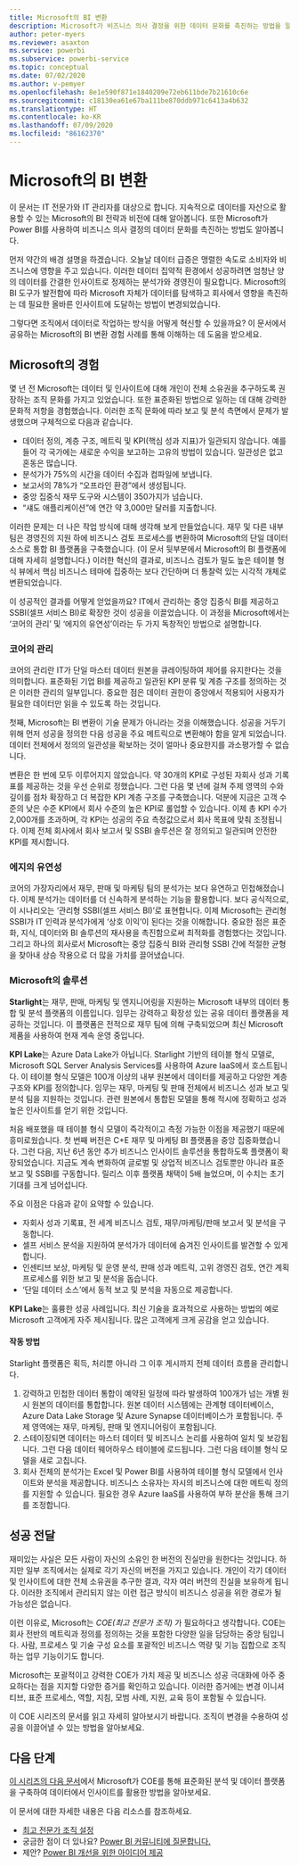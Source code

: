 ```yaml
---
title: Microsoft의 BI 변환
description: Microsoft가 비즈니스 의사 결정을 위한 데이터 문화를 촉진하는 방법을 알아보세요. BI 관련 전략과 비전을 설명합니다.
author: peter-myers
ms.reviewer: asaxton
ms.service: powerbi
ms.subservice: powerbi-service
ms.topic: conceptual
ms.date: 07/02/2020
ms.author: v-pemyer
ms.openlocfilehash: 8e1e590f871e1840209e72eb611bde7b21610c6e
ms.sourcegitcommit: c18130ea61e67ba111be870ddb971c6413a4b632
ms.translationtype: HT
ms.contentlocale: ko-KR
ms.lasthandoff: 07/09/2020
ms.locfileid: "86162370"
---
```

# <a name="microsofts-bi-transformation"></a>Microsoft의 BI 변환

이 문서는 IT 전문가와 IT 관리자를 대상으로 합니다. 지속적으로 데이터를 자산으로 활용할 수 있는 Microsoft의 BI 전략과 비전에 대해 알아봅니다. 또한 Microsoft가 Power BI를 사용하여 비즈니스 의사 결정의 데이터 문화를 촉진하는 방법도 알아봅니다.

먼저 약간의 배경 설명을 하겠습니다. 오늘날 데이터 급증은 맹렬한 속도로 소비자와 비즈니스에 영향을 주고 있습니다. 이러한 데이터 집약적 환경에서 성공하려면 엄청난 양의 데이터를 간결한 인사이트로 정제하는 분석가와 경영진이 필요합니다. Microsoft의 BI 도구가 발전함에 따라 Microsoft 자체가 데이터를 탐색하고 회사에서 영향을 촉진하는 데 필요한 올바른 인사이트에 도달하는 방법이 변경되었습니다.

그렇다면 조직에서 데이터로 작업하는 방식을 어떻게 혁신할 수 있을까요? 이 문서에서 공유하는 Microsoft의 BI 변환 경험 사례를 통해 이해하는 데 도움을 받으세요.

## <a name="microsoft-journey"></a>Microsoft의 경험

몇 년 전 Microsoft는 데이터 및 인사이트에 대해 개인이 전체 소유권을 추구하도록 권장하는 조직 문화를 가지고 있었습니다. 또한 표준화된 방법으로 일하는 데 대해 강력한 문화적 저항을 경험했습니다. 이러한 조직 문화에 따라 보고 및 분석 측면에서 문제가 발생했으며 구체적으로 다음과 같습니다.

- 데이터 정의, 계층 구조, 메트릭 및 KPI(핵심 성과 지표)가 일관되지 않습니다. 예를 들어 각 국가에는 새로운 수익을 보고하는 고유의 방법이 있습니다. 일관성은 없고 혼동은 많습니다.
- 분석가가 75%의 시간을 데이터 수집과 컴파일에 보냅니다.
- 보고서의 78%가 “오프라인 환경”에서 생성됩니다.
- 중앙 집중식 재무 도구와 시스템이 350가지가 넘습니다.
- “섀도 애플리케이션”에 연간 약 3,000만 달러를 지출합니다.

이러한 문제는 더 나은 작업 방식에 대해 생각해 보게 만들었습니다. 재무 및 다른 내부 팀은 경영진의 지원 하에 비즈니스 검토 프로세스를 변환하여 Microsoft의 단일 데이터 소스로 통합 BI 플랫폼을 구축했습니다. (이 문서 뒷부분에서 Microsoft의 BI 플랫폼에 대해 자세히 설명합니다.) 이러한 혁신의 결과로, 비즈니스 검토가 밀도 높은 테이블 형식 뷰에서 핵심 비즈니스 테마에 집중하는 보다 간단하며 더 통찰력 있는 시각적 개체로 변환되었습니다.

이 성공적인 결과를 어떻게 얻었을까요? IT에서 관리하는 중앙 집중식 BI를 제공하고 SSBI(셀프 서비스 BI)로 확장한 것이 성공을 이끌었습니다. 이 과정을 Microsoft에서는 ‘코어의 관리’ 및 ‘에지의 유연성’이라는 두 가지 독창적인 방법으로 설명합니다. 

### <a name="discipline-at-the-core"></a>코어의 관리

코어의 관리란 IT가 단일 마스터 데이터 원본을 큐레이팅하여 제어를 유지한다는 것을 의미합니다. 표준화된 기업 BI를 제공하고 일관된 KPI 분류 및 계층 구조를 정의하는 것은 이러한 관리의 일부입니다. 중요한 점은 데이터 권한이 중앙에서 적용되어 사용자가 필요한 데이터만 읽을 수 있도록 하는 것입니다.

첫째, Microsoft는 BI 변환이 기술 문제가 아니라는 것을 이해했습니다. 성공을 거두기 위해 먼저 성공을 정의한 다음 성공을 주요 메트릭으로 변환해야 함을 알게 되었습니다. 데이터 전체에서 정의의 일관성을 확보하는 것이 얼마나 중요한지를 과소평가할 수 없습니다.

변환은 한 번에 모두 이루어지지 않았습니다. 약 30개의 KPI로 구성된 자회사 성과 기록표를 제공하는 것을 우선 순위로 정했습니다. 그런 다음 몇 년에 걸쳐 주제 영역의 수와 깊이를 점차 확장하고 더 복잡한 KPI 계층 구조를 구축했습니다. 덕분에 지금은 고객 수준의 낮은 수준 KPI에서 회사 수준의 높은 KPI로 롤업할 수 있습니다. 이제 총 KPI 수가 2,000개를 초과하며, 각 KPI는 성공의 주요 측정값으로서 회사 목표에 맞춰 조정됩니다. 이제 전체 회사에서 회사 보고서 및 SSBI 솔루션은 잘 정의되고 일관되며 안전한 KPI를 제시합니다.

### <a name="flexibility-at-the-edge"></a>에지의 유연성

코어의 가장자리에서 재무, 판매 및 마케팅 팀의 분석가는 보다 유연하고 민첩해졌습니다. 이제 분석가는 데이터를 더 신속하게 분석하는 기능을 활용합니다. 보다 공식적으로, 이 시나리오는 ‘관리형 SSBI(셀프 서비스 BI)’로 표현합니다. 이제 Microsoft는 관리형 SSBI가 IT 인력과 분석가에게 ‘상호 이익’이 된다는 것을 이해합니다. 중요한 점은 표준화, 지식, 데이터와 BI 솔루션의 재사용을 촉진함으로써 최적화를 경험했다는 것입니다. 그리고 하나의 회사로서 Microsoft는 중앙 집중식 BI와 관리형 SSBI 간에 적절한 균형을 찾아내 상승 작용으로 더 많을 가치를 끌어냈습니다.

### <a name="our-solution"></a>Microsoft의 솔루션

**Starlight**는 재무, 판매, 마케팅 및 엔지니어링을 지원하는 Microsoft 내부의 데이터 통합 및 분석 플랫폼의 이름입니다. 임무는 강력하고 확장성 있는 공유 데이터 플랫폼을 제공하는 것입니다. 이 플랫폼은 전적으로 재무 팀에 의해 구축되었으며 최신 Microsoft 제품을 사용하여 현재 계속 운영 중입니다.

**KPI Lake**는 Azure Data Lake가 아닙니다. Starlight 기반의 테이블 형식 모델로, Microsoft SQL Server Analysis Services를 사용하여 Azure IaaS에서 호스트됩니다. 이 테이블 형식 모델은 100개 이상의 내부 원본에서 데이터를 제공하고 다양한 계층 구조와 KPI를 정의합니다. 임무는 재무, 마케팅 및 판매 전체에서 비즈니스 성과 보고 및 분석 팀을 지원하는 것입니다. 관련 원본에서 통합된 모델을 통해 적시에 정확하고 성과 높은 인사이트를 얻기 위한 것입니다.

처음 배포했을 때 테이블 형식 모델이 즉각적이고 측정 가능한 이점을 제공했기 때문에 흥미로웠습니다. 첫 번째 버전은 C+E 재무 및 마케팅 BI 플랫폼을 중앙 집중화했습니다. 그런 다음, 지난 6년 동안 추가 비즈니스 인사이트 솔루션을 통합하도록 플랫폼이 확장되었습니다. 지금도 계속 변화하여 글로벌 및 상업적 비즈니스 검토뿐만 아니라 표준 보고 및 SSBI를 구동합니다. 릴리스 이후 플랫폼 채택이 5배 늘었으며, 이 수치는 초기 기대를 크게 넘어섭니다.

주요 이점은 다음과 같이 요약할 수 있습니다.

- 자회사 성과 기록표, 전 세계 비즈니스 검토, 재무/마케팅/판매 보고서 및 분석을 구동합니다.
- 셀프 서비스 분석을 지원하여 분석가가 데이터에 숨겨진 인사이트를 발견할 수 있게 합니다.
- 인센티브 보상, 마케팅 및 운영 분석, 판매 성과 메트릭, 고위 경영진 검토, 연간 계획 프로세스를 위한 보고 및 분석을 돕습니다.
- ‘단일 데이터 소스’에서 동적 보고 및 분석을 자동으로 제공합니다.

**KPI Lake**는 훌륭한 성공 사례입니다. 최신 기술을 효과적으로 사용하는 방법의 예로 Microsoft 고객에게 자주 제시됩니다. 많은 고객에게 크게 공감을 얻고 있습니다.

#### <a name="how-it-works"></a>작동 방법

Starlight 플랫폼은 획득, 처리뿐 아니라 그 이후 게시까지 전체 데이터 흐름을 관리합니다.

1. 강력하고 민첩한 데이터 통합이 예약된 일정에 따라 발생하여 100개가 넘는 개별 원시 원본의 데이터를 통합합니다. 원본 데이터 시스템에는 관계형 데이터베이스, Azure Data Lake Storage 및 Azure Synapse 데이터베이스가 포함됩니다. 주제 영역에는 재무, 마케팅, 판매 및 엔지니어링이 포함됩니다.
2. 스테이징되면 데이터는 마스터 데이터 및 비즈니스 논리를 사용하여 일치 및 보강됩니다. 그런 다음 데이터 웨어하우스 테이블에 로드됩니다. 그런 다음 테이블 형식 모델을 새로 고칩니다.
3. 회사 전체의 분석가는 Excel 및 Power BI를 사용하여 테이블 형식 모델에서 인사이트와 분석을 제공합니다. 비즈니스 소유자는 자시의 비즈니스에 대한 메트릭 정의를 지원할 수 있습니다. 필요한 경우 Azure IaaS를 사용하여 부하 분산을 통해 크기를 조정합니다.

## <a name="deliver-success"></a>성공 전달

재미있는 사실은 모든 사람이 자신의 소유인 한 버전의 진실만을 원한다는 것입니다. 하지만 일부 조직에서는 실제로 각기 자신의 버전을 가지고 있습니다. 개인이 각기 데이터 및 인사이트에 대한 전체 소유권을 추구한 결과, 각자 여러 버전의 진실을 보유하게 됩니다. 이러한 조직에서 관리되지 않는 이런 접근 방식이 비즈니스 성공을 위한 경로가 될 가능성은 없습니다.

이런 이유로, Microsoft는 _COE(최고 전문가 조직)_ 가 필요하다고 생각합니다. COE는 회사 전반의 메트릭과 정의를 정의하는 것을 포함한 다양한 일을 담당하는 중앙 팀입니다. 사람, 프로세스 및 기술 구성 요소를 포괄적인 비즈니스 역량 및 기능 집합으로 조직하는 업무 기능이기도 합니다.

Microsoft는 포괄적이고 강력한 COE가 가치 제공 및 비즈니스 성공 극대화에 아주 중요하다는 점을 지지할 다양한 증거를 확인하고 있습니다. 이러한 증거에는 변경 이니셔티브, 표준 프로세스, 역할, 지침, 모범 사례, 지원, 교육 등이 포함될 수 있습니다.

이 COE 시리즈의 문서를 읽고 자세히 알아보시기 바랍니다. 조직이 변경을 수용하여 성공을 이끌어낼 수 있는 방법을 알아보세요.

## <a name="next-steps"></a>다음 단계

[이 시리즈의 다음 문서](center-of-excellence-establish.md)에서 Microsoft가 COE를 통해 표준화된 분석 및 데이터 플랫폼을 구축하여 데이터에서 인사이트를 활용한 방법을 알아보세요.

이 문서에 대한 자세한 내용은 다음 리소스를 참조하세요.

- [최고 전문가 조직 설정](center-of-excellence-establish.md)
- 궁금한 점이 더 있나요? [Power BI 커뮤니티에 질문합니다.](https://community.powerbi.com/)
- 제안? [Power BI 개선을 위한 아이디어 제공](https://ideas.powerbi.com/)
